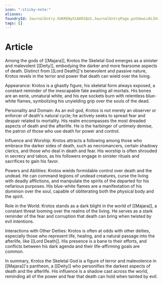 ```yaml
---
icon: ":sticky-note:"
aliases: 
foundryId: JournalEntry.5UKRENyX1A6R1QoS.JournalEntryPage.potOewLv8L3Vo8VV
tags: []
---
```


# Article
Among the gods of [[Majara]], Krotos the Skeletal God emerges as a sinister and malevolent [[Deity]], embodying the darker and more fearsome aspects of death. Distinct from [[Lord Death]]'s benevolent and passive nature, Krotos revels in the terror and power that death can wield over the living.

Appearance: Krotos is a ghastly figure, his skeletal form always exposed, a constant reminder of the inescapable fate awaiting all mortals. His bones are an eerie, unnatural white, and his eye sockets burn with relentless blue-white flames, symbolizing his unyielding grip over the souls of the dead.

Personality and Domain: As an evil god, Krotos is not merely an observer or enforcer of death's natural cycle; he actively seeks to spread fear and despair related to mortality. His realm encompasses the most dreaded aspects of death and the afterlife. He is the harbinger of untimely demise, the patron of those who use death for power and control.

Influence and Worship: Krotos attracts a following among those who embrace the darker sides of death, such as necromancers, certain shadowy clerics, and those who deal in death and fear. His worship is often shrouded in secrecy and taboo, as his followers engage in sinister rituals and sacrifices to gain his favor.

Powers and Abilities: Krotos wields formidable control over death and the undead. He can command legions of undead creatures, curse the living with deadly afflictions, and manipulate the spirits of the departed for his nefarious purposes. His blue-white flames are a manifestation of his dominion over the soul, capable of obliterating both the physical body and the spirit.

Role in the World: Krotos stands as a dark blight in the world of [[Majara]], a constant threat looming over the realms of the living. He serves as a stark reminder of the fear and corruption that death can bring when twisted by evil intentions.

Interactions with Other Deities: Krotos is often at odds with other deities, especially those who represent life, healing, and a natural passage into the afterlife, like [[Lord Death]]. His presence is a bane to their efforts, and conflicts between his dark agenda and their life-affirming goals are common.

In summary, Krotos the Skeletal God is a figure of terror and malevolence in [[Majara]]'s pantheon, a [[Deity]] who personifies the darkest aspects of death and the afterlife. His influence is a shadow cast across the world, reminding all of the power and fear that death can hold when tainted by evil.